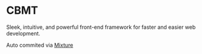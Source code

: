 # CBMT

Sleek, intuitive, and powerful front-end framework for faster and easier web development.

Auto commited via [Mixture](http://mixture.io)